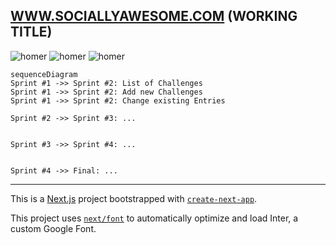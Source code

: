 
## [WWW.SOCIALLYAWESOME.COM](https://capstone-project-git-list-of-challenges-salaos.vercel.app/challenges) (WORKING TITLE)


![homer](https://user-images.githubusercontent.com/123561210/228357076-a605e16f-e0c6-4508-8e15-f005df9c5136.gif)
![homer](https://user-images.githubusercontent.com/123561210/228357076-a605e16f-e0c6-4508-8e15-f005df9c5136.gif)
![homer](https://user-images.githubusercontent.com/123561210/228357076-a605e16f-e0c6-4508-8e15-f005df9c5136.gif)




```mermaid
sequenceDiagram
Sprint #1 ->> Sprint #2: List of Challenges
Sprint #1 ->> Sprint #2: Add new Challenges
Sprint #1 ->> Sprint #2: Change existing Entries

Sprint #2 ->> Sprint #3: ...


Sprint #3 ->> Sprint #4: ...


Sprint #4 ->> Final: ...
```


---

This is a [Next.js](https://nextjs.org/) project bootstrapped with [`create-next-app`](https://github.com/vercel/next.js/tree/canary/packages/create-next-app).

This project uses [`next/font`](https://nextjs.org/docs/basic-features/font-optimization) to automatically optimize and load Inter, a custom Google Font.


